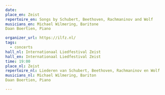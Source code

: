```yaml
---
date:
place_en: Zeist
repertoire_en: Songs by Schubert, Beethoven, Rachmaninov and Wolf
musicians_en: Michael Wilmering, Baritone
Daan Boertien, Piano

organizer_url: https://ilfz.nl/
tags:
  - concerts
hall_nl: Internationaal Liedfestival Zeist
hall_en: Internationaal Liedfestival Zeist
time: 19:00
place_nl: Zeist
repertoire_nl: Liederen van Schubert, Beethoven, Rachmaninov en Wolf
musicians_nl: Michael Wilmering, Bariton
Daan Boertien, Piano

---
```


